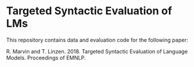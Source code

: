 # Targeted Syntactic Evaluation of LMs
This repository contains data and evaluation code for the following paper:

R. Marvin and T. Linzen. 2018. Targeted Syntactic Evaluation of Language Models. Proceedings of EMNLP. 
